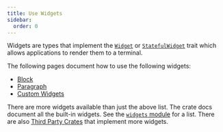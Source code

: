 ```yaml
---
title: Use Widgets
sidebar:
  order: 0
---
```


Widgets are types that implement the [`Widget`] or [`StatefulWidget`] trait which allows
applications to render them to a terminal.

The following pages document how to use the following widgets:

- [Block](./block/)
- [Paragraph](./paragraph/)
- [Custom Widgets](./custom/)

There are more widgets available than just the above list. The crate docs document all the built-in
widgets. See the [`widgets` module] for a list. There are also [Third Party Crates] that implement
more widgets.

[`Widget`]: https://docs.rs/ratatui/latest/ratatui/widgets/trait.Widget.html
[`StatefulWidget`]: https://docs.rs/ratatui/latest/ratatui/widgets/trait.StatefulWidget.html
[`widgets` module]: https://docs.rs/ratatui/latest/ratatui/widgets/index.html
[Third Party Crates]: /references/#third-party-crates
